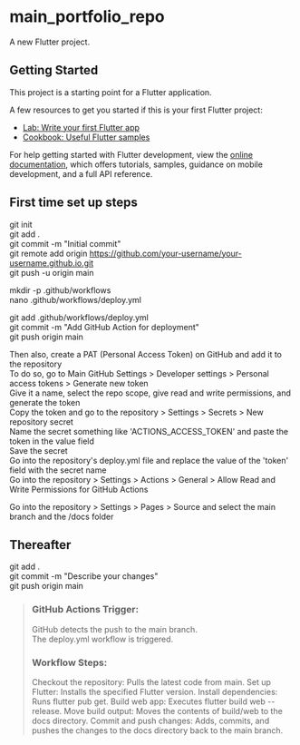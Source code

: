 # main_portfolio_repo

A new Flutter project.

## Getting Started

This project is a starting point for a Flutter application.

A few resources to get you started if this is your first Flutter project:

- [Lab: Write your first Flutter app](https://docs.flutter.dev/get-started/codelab)
- [Cookbook: Useful Flutter samples](https://docs.flutter.dev/cookbook)

For help getting started with Flutter development, view the
[online documentation](https://docs.flutter.dev/), which offers tutorials,
samples, guidance on mobile development, and a full API reference.

## First time set up steps

git init  
git add .  
git commit -m "Initial commit"  
git remote add origin https://github.com/your-username/your-username.github.io.git  
git push -u origin main  

mkdir -p .github/workflows  
nano .github/workflows/deploy.yml  

git add .github/workflows/deploy.yml  
git commit -m "Add GitHub Action for deployment"  
git push origin main  

Then also, create a PAT (Personal Access Token) on GitHub and add it to the repository  
To do so, go to Main GitHub Settings > Developer settings > Personal access tokens > Generate new token  
Give it a name, select the repo scope, give read and write permissions, and generate the token  
Copy the token and go to the repository > Settings > Secrets > New repository secret  
Name the secret something like 'ACTIONS_ACCESS_TOKEN' and paste the token in the value field  
Save the secret  
Go into the repository's deploy.yml file and replace the value of the 'token' field with the secret name  
Go into the repository > Settings > Actions > General > Allow Read and Write Permissions for GitHub Actions  

Go into the repository > Settings > Pages > Source and select the main branch and the /docs folder


## Thereafter

git add .  
git commit -m "Describe your changes"  
git push origin main  

> ### GitHub Actions Trigger:
> 
> GitHub detects the push to the main branch.  
> The deploy.yml workflow is triggered.  
> 
> ### Workflow Steps:
> 
> Checkout the repository: Pulls the latest code from main.
> Set up Flutter: Installs the specified Flutter version.
> Install dependencies: Runs flutter pub get.
> Build web app: Executes flutter build web --release.
> Move build output: Moves the contents of build/web to the docs directory.
> Commit and push changes: Adds, commits, and pushes the changes to the docs directory back to the main branch.
